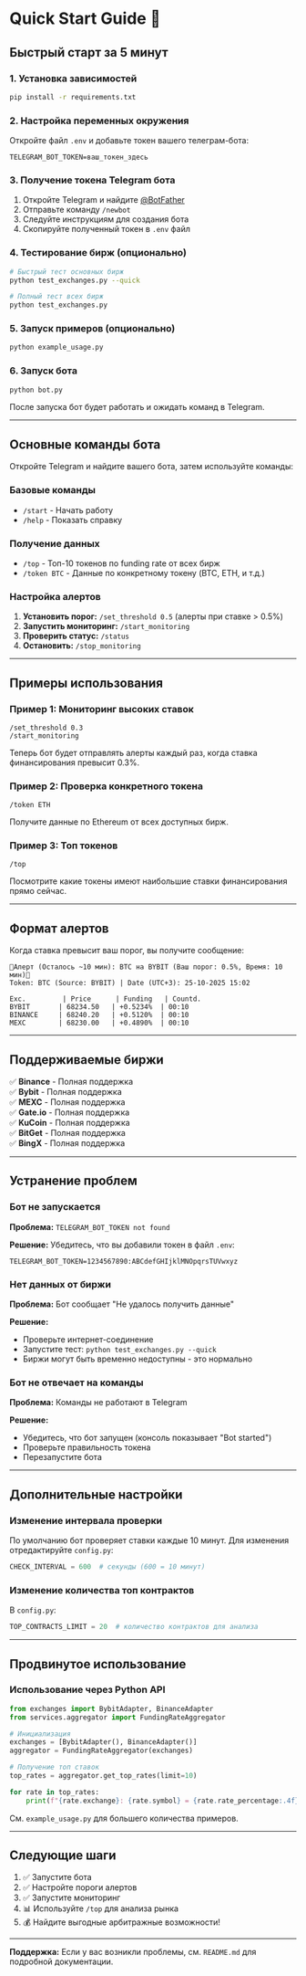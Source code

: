 # Quick Start Guide 🚀

## Быстрый старт за 5 минут

### 1. Установка зависимостей

```bash
pip install -r requirements.txt
```

### 2. Настройка переменных окружения

Откройте файл `.env` и добавьте токен вашего телеграм-бота:

```env
TELEGRAM_BOT_TOKEN=ваш_токен_здесь
```

### 3. Получение токена Telegram бота

1. Откройте Telegram и найдите [@BotFather](https://t.me/botfather)
2. Отправьте команду `/newbot`
3. Следуйте инструкциям для создания бота
4. Скопируйте полученный токен в `.env` файл

### 4. Тестирование бирж (опционально)

```bash
# Быстрый тест основных бирж
python test_exchanges.py --quick

# Полный тест всех бирж
python test_exchanges.py
```

### 5. Запуск примеров (опционально)

```bash
python example_usage.py
```

### 6. Запуск бота

```bash
python bot.py
```

После запуска бот будет работать и ожидать команд в Telegram.

---

## Основные команды бота

Откройте Telegram и найдите вашего бота, затем используйте команды:

### Базовые команды

- `/start` - Начать работу
- `/help` - Показать справку

### Получение данных

- `/top` - Топ-10 токенов по funding rate от всех бирж
- `/token BTC` - Данные по конкретному токену (BTC, ETH, и т.д.)

### Настройка алертов

1. **Установить порог:** `/set_threshold 0.5` (алерты при ставке > 0.5%)
2. **Запустить мониторинг:** `/start_monitoring`
3. **Проверить статус:** `/status`
4. **Остановить:** `/stop_monitoring`

---

## Примеры использования

### Пример 1: Мониторинг высоких ставок

```
/set_threshold 0.3
/start_monitoring
```

Теперь бот будет отправлять алерты каждый раз, когда ставка финансирования превысит 0.3%.

### Пример 2: Проверка конкретного токена

```
/token ETH
```

Получите данные по Ethereum от всех доступных бирж.

### Пример 3: Топ токенов

```
/top
```

Посмотрите какие токены имеют наибольшие ставки финансирования прямо сейчас.

---

## Формат алертов

Когда ставка превысит ваш порог, вы получите сообщение:

```
🚨Алерт (Осталось ~10 мин): BTC на BYBIT (Ваш порог: 0.5%, Время: 10 мин)🚨
Token: BTC (Source: BYBIT) | Date (UTC+3): 25-10-2025 15:02

Exc.         | Price      | Funding   | Countd.
BYBIT       | 68234.50   | +0.5234%  | 00:10
BINANCE     | 68240.20   | +0.5120%  | 00:10
MEXC        | 68230.00   | +0.4890%  | 00:10
```

---

## Поддерживаемые биржи

✅ **Binance** - Полная поддержка  
✅ **Bybit** - Полная поддержка  
✅ **MEXC** - Полная поддержка  
✅ **Gate.io** - Полная поддержка  
✅ **KuCoin** - Полная поддержка  
✅ **BitGet** - Полная поддержка  
✅ **BingX** - Полная поддержка  

---

## Устранение проблем

### Бот не запускается

**Проблема:** `TELEGRAM_BOT_TOKEN not found`

**Решение:** Убедитесь, что вы добавили токен в файл `.env`:
```env
TELEGRAM_BOT_TOKEN=1234567890:ABCdefGHIjklMNOpqrsTUVwxyz
```

### Нет данных от биржи

**Проблема:** Бот сообщает "Не удалось получить данные"

**Решение:** 
- Проверьте интернет-соединение
- Запустите тест: `python test_exchanges.py --quick`
- Биржи могут быть временно недоступны - это нормально

### Бот не отвечает на команды

**Проблема:** Команды не работают в Telegram

**Решение:**
- Убедитесь, что бот запущен (консоль показывает "Bot started")
- Проверьте правильность токена
- Перезапустите бота

---

## Дополнительные настройки

### Изменение интервала проверки

По умолчанию бот проверяет ставки каждые 10 минут. Для изменения отредактируйте `config.py`:

```python
CHECK_INTERVAL = 600  # секунды (600 = 10 минут)
```

### Изменение количества топ контрактов

В `config.py`:

```python
TOP_CONTRACTS_LIMIT = 20  # количество контрактов для анализа
```

---

## Продвинутое использование

### Использование через Python API

```python
from exchanges import BybitAdapter, BinanceAdapter
from services.aggregator import FundingRateAggregator

# Инициализация
exchanges = [BybitAdapter(), BinanceAdapter()]
aggregator = FundingRateAggregator(exchanges)

# Получение топ ставок
top_rates = aggregator.get_top_rates(limit=10)

for rate in top_rates:
    print(f"{rate.exchange}: {rate.symbol} = {rate.rate_percentage:.4f}%")
```

См. `example_usage.py` для большего количества примеров.

---

## Следующие шаги

1. ✅ Запустите бота
2. ✅ Настройте пороги алертов
3. ✅ Запустите мониторинг
4. 📊 Используйте `/top` для анализа рынка
5. 💰 Найдите выгодные арбитражные возможности!

---

**Поддержка:** Если у вас возникли проблемы, см. `README.md` для подробной документации.
